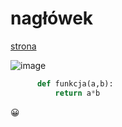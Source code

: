 # nagłówek 

[strona](https://google.com/)

![image](https://user-images.githubusercontent.com/125269981/218461855-6213ea02-8a03-4c5d-9843-5b7c017756c9.png)


```python
      def funkcja(a,b):
          return a*b
  ```
  
  
  :grinning:
